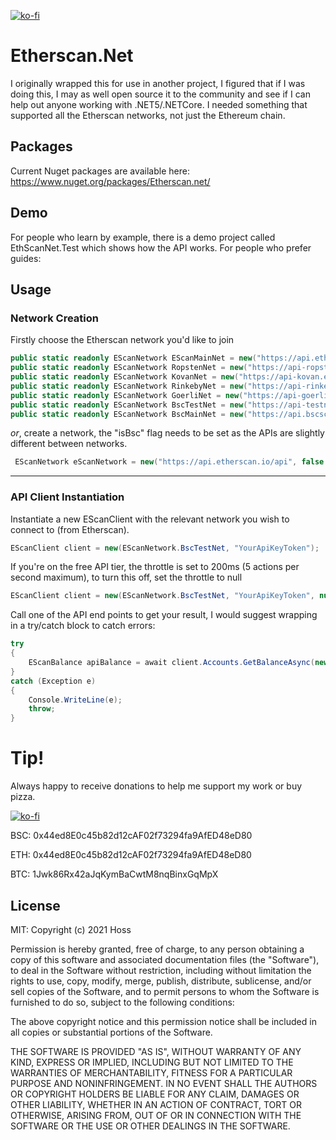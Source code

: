 [![ko-fi](https://ko-fi.com/img/githubbutton_sm.svg)](https://ko-fi.com/O5O8AGNLW)

# Etherscan.Net
I originally wrapped this for use in another project, I figured that if I was doing this, I may as well open source it to the community and see if I can help out anyone working with .NET5/.NETCore. I needed something that supported all the Etherscan networks, not just the Ethereum chain. 

## Packages
Current Nuget packages are available here: https://www.nuget.org/packages/Etherscan.net/

## Demo
For people who learn by example, there is a demo project called EthScanNet.Test which shows how the API works.
For people who prefer guides:

## Usage
### Network Creation
Firstly choose the Etherscan network you'd like to join
```C#
public static readonly EScanNetwork EScanMainNet = new("https://api.etherscan.io/api");
public static readonly EScanNetwork RopstenNet = new("https://api-ropsten.etherscan.io/api");
public static readonly EScanNetwork KovanNet = new("https://api-kovan.etherscan.io/api");
public static readonly EScanNetwork RinkebyNet = new("https://api-rinkeby.etherscan.io/api");
public static readonly EScanNetwork GoerliNet = new("https://api-goerli.etherscan.io/api");
public static readonly EScanNetwork BscTestNet = new("https://api-testnet.bscscan.com/api");
public static readonly EScanNetwork BscMainNet = new("https://api.bscscan.com/api");
```

*or*, create a network, the "isBsc" flag needs to be set as the APIs are slightly different between networks.
```C#
 EScanNetwork eScanNetwork = new("https://api.etherscan.io/api", false /* defaults to false */);
```

---
### API Client Instantiation

Instantiate a new EScanClient with the relevant network you wish to connect to (from Etherscan).
``` C#
EScanClient client = new(EScanNetwork.BscTestNet, "YourApiKeyToken");
```

If you're on the free API tier, the throttle is set to 200ms (5 actions per second maximum), to turn this off, set the throttle to null
``` C#
EScanClient client = new(EScanNetwork.BscTestNet, "YourApiKeyToken", null);
```

Call one of the API end points to get your result, I would suggest wrapping in a try/catch block to catch errors:
``` C#
try 
{
    EScanBalance apiBalance = await client.Accounts.GetBalanceAsync(new("0x0000000000000000000000000000000000001004"));
}
catch (Exception e)
{
    Console.WriteLine(e);
    throw;
}
```

# Tip!
Always happy to receive donations to help me support my work or buy pizza.

[![ko-fi](https://ko-fi.com/img/githubbutton_sm.svg)](https://ko-fi.com/O5O8AGNLW)

BSC: 0x44ed8E0c45b82d12cAF02f73294fa9AfED48eD80

ETH: 0x44ed8E0c45b82d12cAF02f73294fa9AfED48eD80

BTC: 1Jwk86Rx42aJqKymBaCwtM8nqBinxGqMpX

## License
MIT: Copyright (c) 2021 Hoss

Permission is hereby granted, free of charge, to any person obtaining a copy
of this software and associated documentation files (the "Software"), to deal
in the Software without restriction, including without limitation the rights
to use, copy, modify, merge, publish, distribute, sublicense, and/or sell
copies of the Software, and to permit persons to whom the Software is
furnished to do so, subject to the following conditions:

The above copyright notice and this permission notice shall be included in all
copies or substantial portions of the Software.

THE SOFTWARE IS PROVIDED "AS IS", WITHOUT WARRANTY OF ANY KIND, EXPRESS OR
IMPLIED, INCLUDING BUT NOT LIMITED TO THE WARRANTIES OF MERCHANTABILITY,
FITNESS FOR A PARTICULAR PURPOSE AND NONINFRINGEMENT. IN NO EVENT SHALL THE
AUTHORS OR COPYRIGHT HOLDERS BE LIABLE FOR ANY CLAIM, DAMAGES OR OTHER
LIABILITY, WHETHER IN AN ACTION OF CONTRACT, TORT OR OTHERWISE, ARISING FROM,
OUT OF OR IN CONNECTION WITH THE SOFTWARE OR THE USE OR OTHER DEALINGS IN THE
SOFTWARE.
